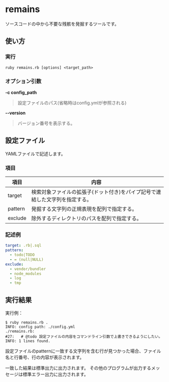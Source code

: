 # remains

ソースコードの中から不要な残骸を発掘するツールです。

## 使い方

### 実行

```
ruby remains.rb [options] <target_path>
```

### オプション引数

**-c config_path**

> 設定ファイルのパス(省略時はconfig.ymlが参照される)

**--version**

> バージョン番号を表示する。

## 設定ファイル

YAMLファイルで記述します。

### 項目

|項目|内容|
|---|---|
|target|検索対象ファイルの拡張子(ドット付き)をパイプ記号で連結した文字列を指定する。|
|pattern|発掘する文字列の正規表現を配列で指定する。|
|exclude|除外するディレクトリのパスを配列で指定する。|

### 記述例

```yaml
target: .rb|.sql
pattern:
  - todo|TODO
  - = (null|NULL)
exclude:
  - vendor/bundler
  - node_modules
  - log
  - tmp
```

## 実行結果

実行例：


```
$ ruby remains.rb .
INFO: config path: ./config.yml
./remains.rb:
#27:   # @todo 設定ファイルの内容をコマンドライン引数で上書きできるようにしたい。
INFO: 1 lines found.
```

設定ファイルのpatternに一致する文字列を含む行が見つかった場合、ファイル名と行番号、行の内容が表示されます。

一致した結果は標準出力に出力されます。
その他のプログラムが出力するメッセージは標準エラー出力に出力されます。
